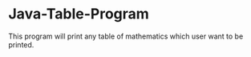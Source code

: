 # Java-Table-Program
This program will print any table of mathematics which user want to be printed.
